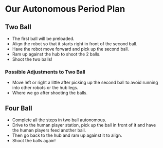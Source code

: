 # Our Autonomous Period Plan

## Two Ball

* The first ball will be preloaded.
* Align the robot so that it starts right in front of the second ball.
* Have the robot move forward and pick up the second ball.
* Ram up against the hub to shoot the 2 balls.
* Shoot the two balls!

### Possible Adjustments to Two Ball

* Move left or right a little after picking up the second ball to avoid running into other robots or the hub legs.
* Where we go after shooting the balls.

## Four Ball

* Complete all the steps in two ball autonomous.
* Drive to the human player station, pick up the ball in front of it and have the human players feed another ball.
* Then go back to the hub and ram up against it to align.
* Shoot the balls again!
